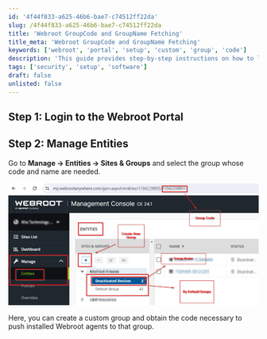 ```yaml
---
id: '4f44f833-a625-46b6-bae7-c74512ff22da'
slug: /4f44f833-a625-46b6-bae7-c74512ff22da
title: 'Webroot GroupCode and GroupName Fetching'
title_meta: 'Webroot GroupCode and GroupName Fetching'
keywords: ['webroot', 'portal', 'setup', 'custom', 'group', 'code']
description: 'This guide provides step-by-step instructions on how to log in to the Webroot Portal and manage entities, including creating custom groups and obtaining necessary codes for Webroot agent deployment.'
tags: ['security', 'setup', 'software']
draft: false
unlisted: false
---
```


## Step 1: Login to the Webroot Portal

## Step 2: Manage Entities

Go to **Manage → Entities → Sites & Groups** and select the group whose code and name are needed.

![Image](../../../static/img/Webroot-GroupCode-and-GroupName-Fetching/image_1.png)

Here, you can create a custom group and obtain the code necessary to push installed Webroot agents to that group.


